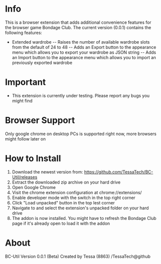 # Info
This is a browser extension that adds additional convenience features for the browser game Bondage Club.
The current version (0.0.1) contains the following features:
- Extended wardrobe
-- Raises the number of available wardrobe slots from the default of 24 to 48
-- Adds an Export button to the appearance menu which allows you to export your wardrobe as JSON string
-- Adds an Import button to the appearance menu which allows you to import an previously exported wardrobe

# Important
* This extension is currently under testing. Please report any bugs you might find

# Browser Support
Only google chrome on desktop PCs is supported right now, more browsers might follow later on

# How to Install
1. Download the newest version from: https://github.com/TessaTech/BC-Util/releases
2. Extract the downloaded zip archive on your hard drive
3. Open Google Chrome
4. Visit the chrome extension configuration at chrome://extensions/
5. Enable developer mode with the switch in the top right corner
6. Click "Load unpacked" button in the top lest corner
7. Navigate to and select the extension's unpacked folder on your hard drive
8. The addon is now installed. You might have to refresh the Bondage Club page if it's already open to load it with the addon

# About
BC-Util Version 0.0.1 (Beta)
Created by Tessa (8863) /TessaTech@github